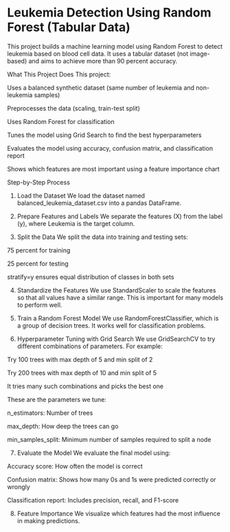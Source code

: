 # Leukemia Detection Using Random Forest (Tabular Data)
This project builds a machine learning model using Random Forest to detect leukemia based on blood cell data. It uses a tabular dataset (not image-based) and aims to achieve more than 90 percent accuracy.

What This Project Does
This project:

Uses a balanced synthetic dataset (same number of leukemia and non-leukemia samples)

Preprocesses the data (scaling, train-test split)

Uses Random Forest for classification

Tunes the model using Grid Search to find the best hyperparameters

Evaluates the model using accuracy, confusion matrix, and classification report

Shows which features are most important using a feature importance chart

Step-by-Step Process
1. Load the Dataset
We load the dataset named balanced_leukemia_dataset.csv into a pandas DataFrame.

2. Prepare Features and Labels
We separate the features (X) from the label (y), where Leukemia is the target column.

3. Split the Data
We split the data into training and testing sets:

75 percent for training

25 percent for testing

stratify=y ensures equal distribution of classes in both sets

4. Standardize the Features
We use StandardScaler to scale the features so that all values have a similar range. This is important for many models to perform well.

5. Train a Random Forest Model
We use RandomForestClassifier, which is a group of decision trees. It works well for classification problems.

6. Hyperparameter Tuning with Grid Search
We use GridSearchCV to try different combinations of parameters. For example:

Try 100 trees with max depth of 5 and min split of 2

Try 200 trees with max depth of 10 and min split of 5

It tries many such combinations and picks the best one

These are the parameters we tune:

n_estimators: Number of trees

max_depth: How deep the trees can go

min_samples_split: Minimum number of samples required to split a node

7. Evaluate the Model
We evaluate the final model using:

Accuracy score: How often the model is correct

Confusion matrix: Shows how many 0s and 1s were predicted correctly or wrongly

Classification report: Includes precision, recall, and F1-score

8. Feature Importance
We visualize which features had the most influence in making predictions.
